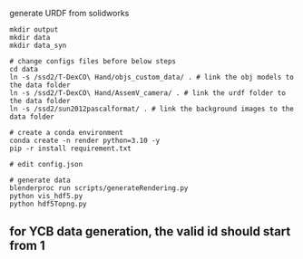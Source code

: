 generate URDF from solidworks

```angular2html
mkdir output
mkdir data
mkdir data_syn

# change configs files before below steps
cd data
ln -s /ssd2/T-DexCO\ Hand/objs_custom_data/ . # link the obj models to the data folder
ln -s /ssd2/T-DexCO\ Hand/AssemV_camera/ . # link the urdf folder to the data folder
ln -s /ssd2/sun2012pascalformat/ . # link the background images to the data folder

# create a conda environment
conda create -n render python=3.10 -y
pip -r install requirement.txt
```

```angular2html
# edit config.json

# generate data
blenderproc run scripts/generateRendering.py
python vis_hdf5.py
python hdf5Topng.py
```
## for YCB data generation, the valid id should start from 1